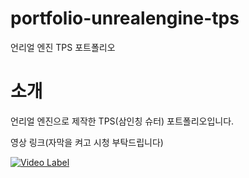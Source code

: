 # portfolio-unrealengine-tps
언리얼 엔진 TPS 포트폴리오

# 소개
언리얼 엔진으로 제작한 TPS(삼인칭 슈터) 포트폴리오입니다.

영상 링크(자막을 켜고 시청 부탁드립니다)


[![Video Label](http://img.youtube.com/vi/_Mnx535KNJo/0.jpg)](https://youtu.be/_Mnx535KNJo)
